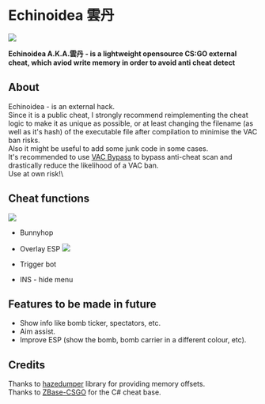 # Echinoidea 雲丹
![](https://user-images.githubusercontent.com/65479796/202908059-37939ecf-572e-410e-88d2-bf5fd1baed30.png)

 **Echinoidea A.K.A.雲丹 - is a lightweight opensource CS:GO external cheat, which aviod write memory in order to avoid anti cheat detect**

## About
Echinoidea - is an external hack.\
Since it is a public cheat, I strongly recommend reimplementing the cheat logic to make it as unique as possible, or at least changing the filename (as well as it's hash) of the executable file after compilation to minimise the VAC ban risks.\
Also it might be useful to add some junk code in some cases.\
It's recommended to use [VAC Bypass](https://github.com/danielkrupinski/VAC-Bypass-Loader) to bypass anti-cheat scan and drastically reduce the likelihood of a VAC ban.\
Use at own risk!\

## Cheat functions
![](https://user-images.githubusercontent.com/65479796/214297903-c4726a11-b47e-4b36-a4b2-1c51cb3ab532.png)

- Bunnyhop
- Overlay ESP
![](https://user-images.githubusercontent.com/65479796/214297945-3b8b3827-02b3-4887-b920-acd5856841a9.png)

- Trigger bot
- INS - hide menu

## Features to be made in future
- Show info like bomb ticker, spectators, etc.
- Aim assist.
- Improve ESP (show the bomb, bomb carrier in a different colour, etc).

## Credits
Thanks to [hazedumper](https://github.com/frk1/hazedumper "hazedumper") library for providing memory offsets.\
Thanks to [ZBase-CSGO](https://github.com/Coopyy/ZBase-CSGO) for the C# cheat base.
